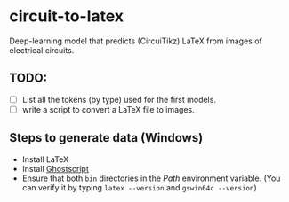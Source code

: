 # circuit-to-latex

Deep-learning model that predicts (CircuiTikz) LaTeX from images of electrical circuits.

## TODO:

- [ ] List all the tokens (by type) used for the first models.
- [ ] write a script to convert a LaTeX file to images.

## Steps to generate data (Windows)

- Install LaTeX
- Install [Ghostscript](https://ghostscript.com/releases/gsdnld.html)
- Ensure that both `bin` directories in the _Path_ environment variable. (You can verify it by typing `latex --version` and `gswin64c --version`)
